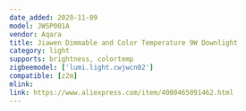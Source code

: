 ```yaml
---
date_added: 2020-11-09
model: JWSP001A
vendor: Aqara
title: Jiawen Dimmable and Color Temperature 9W Downlight
category: light
supports: brightness, colortemp
zigbeemodel: ['lumi.light.cwjwcn02']
compatible: [z2m]
mlink: 
link: https://www.aliexpress.com/item/4000465091462.html
---
```

